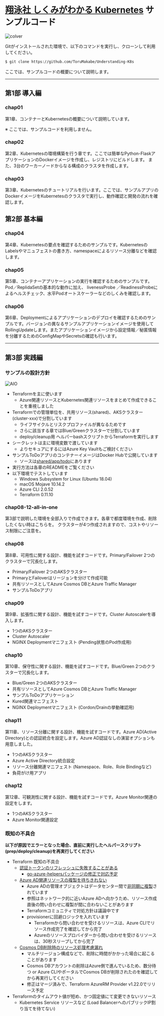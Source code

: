 # [翔泳社 しくみがわかる Kubernetes](https://www.shoeisha.co.jp/book/detail/9784798157849) サンプルコード

![colver](https://www.seshop.com/static/images/product/22378/L.png)

Gitがインストールされた環境で、以下のコマンドを実行し、クローンして利用してください。

```bash
$ git clone https://github.com/ToruMakabe/Understanding-K8s
```

ここでは、サンプルコードの概要について説明します。

---

## 第1部 導入編

### chap01

第1章、コンテナーとKubernetesの概要について説明しています。

※ ここでは、サンプルコードを利用しません。

### chap02

第2章、Kubernetesの環境構築を行う章です。ここでは簡単なPython-FlaskアプリケーションのDockerイメージを作成し、レジストリにビルドします。
また、3台のワーカーノードからなる構成のクラスタを作成します。

### chap03

第3章、Kubernetesのチュートリアルを行います。ここでは、サンプルアプリのDockerイメージをKubernetesのクラスタで実行し、動作確認と開発の流れを確認します。

## 第2部 基本編

### chap04

第4章、Kubernetesの要点を確認するためのサンプルです。KubernetesのLabelsやマニュフェストの書き方、namespaceによるリソース分離などを確認します。

### chap05

第5章、コンテナーアプリケーションの実行を確認するためのサンプルです。Pod／ReplidaSetの基本的な動作に加え、 livenessProbe ／ReadinessProbeによるヘルスチェック、水平Podオートスケーラーなどのしくみを確認します。

### chap06

第6章、Deploymentによるアプリケーションのデプロイを確認するためのサンプルです。バージョンの異なるサンプルアプリケーションイメージを使用してRollingUpdateします。またアプリケーションイメージから設定情報／秘匿情報を分離するためのConfigMapやSecretsの確認も行います。

---  

## 第3部 実践編

### サンプルの設計方針

![AIO](https://github.com/ToruMakabe/Understanding-K8s/blob/master/pics/ch-aio.jpg?raw=true "AIO")

* Terraformを主に使います
  * Azure関連リソースとKubernetes関連リソースをまとめて作成できることを重視しました
* Terraformでの管理単位を、共用リソース(shared)、AKSクラスター(cluster-xxx)で分割しています
  * ライフサイクルとリスクプロファイルが異なるためです
  * さらに該当する章ではBlue/Greenクラスターで分割しています
  * deploy/cleanup用 ヘルパーbashスクリプトからTerraformを実行します
* シークレットは主に環境変数で渡しています
  * よりセキュアにするにはAzure Key Vaultもご検討ください
* サンプルToDoアプリのコンテナーイメージはDocker Hubで公開しています
  * ソースは[shared/app/todo](https://github.com/ToruMakabe/Understanding-K8s/tree/master/shared/app/todo)にあります
* 実行方法は各章のREADMEをご覧ください
* 以下環境でテストしています
  * Windows Subsystem for Linux (Ubuntu 18.04)
  * macOS Mojave 10.14.2
  * Azure CLI 2.0.52
  * Terraform 0.11.10

### chap08-12-all-in-one

第3部で説明した環境を全部入りで作成できます。各章で都度環境を作成、削除したくない時はこちらを。
クラスターが4つ作成されますので、コストやリソース制限にご注意を。

### chap08

第8章、可用性に関する設計、機能を試すコードです。Primary/Failover 2つのクラスターで冗長化します。

* Primary/Failover 2つのAKSクラスター
* PrimaryとFailoverはリージョンを分けて作成可能
* 共有リソースとしてAzure Cosmos DBとAzure Traffic Manager
* サンプルToDoアプリ

### chap09

第9章、拡張性に関する設計、機能を試すコードです。Cluster Autoscalerを導入します。

* 1つのAKSクラスター
* Cluster Autoscaler
* NGINX Deploymentマニフェスト (Pending状態のPod作成用)

### chap10

第10章、保守性に関する設計、機能を試すコードです。Blue/Green 2つのクラスターで冗長化します。

* Blue/Green 2つのAKSクラスター
* 共有リソースとしてAzure Cosmos DBとAzure Traffic Manager
* サンプルToDoアプリケーション
* Kured関連マニフェスト
* NGINX Deploymentマニフェスト (Cordon/Drainの挙動確認用)

### chap11

第11章、リソース分離に関する設計、機能を試すコードです。Azure AD(Active Directory)との認証統合を設定します。Azure AD認証なしの演習オプションも用意しました。

* 1つのAKSクラスター
* Azure Active Directory統合設定
* リソース分離関連マニフェスト (Namespace、Role、Role Bindingなど)
* 負荷がけ用アプリ

### chap12

第12章、可観測性に関する設計、機能を試すコードです。Azure Monitor関連の設定をします。

* 1つのAKSクラスター
* Azure Monitor関連設定

### <a name ="known_issue">既知の不具合</a>

__以下が原因でエラーとなった場合、直前に実行したヘルパースクリプト(prep/deploy/cleanup)を再実行してください__

* Terraform 既知の不具合
  * [認証トークンのリフレッシュに失敗することがある](https://github.com/terraform-providers/terraform-provider-azurerm/issues/2602)
    * [go-azure-helpersパッケージの修正で対応予定](https://github.com/hashicorp/go-azure-helpers/issues/22)
  * [Azure AD関連リソースの複製を待ちきれない](https://github.com/terraform-providers/terraform-provider-azuread/issues/4)
    * Azure ADの管理オブジェクトはデータセンター間で[非同期に複製](https://docs.microsoft.com/ja-jp/azure/active-directory/fundamentals/active-directory-architecture)されています
    * 参照はネットワーク的に近いAzure ADへ向かうため、リソース作成直後の問い合わせに複製が間に合わないことがあります
    * Terraformコミュニティで対処方針は議論中です
    * provisionerに回避ロジックを入れています
      * Terraformから問い合わせを受けるリソースは、Azure CLIでリソース作成完了を確認してから完了
      * Azureのリソースプロバイダーから問い合わせを受けるリソースは、30秒スリープしてから完了
  * [Cosmos DB削除時のリソース処理考慮漏れ](https://github.com/terraform-providers/terraform-provider-azurerm/pull/2702)
    * マルチリージョン構成などで、削除に時間がかかった場合に起こることがあります
    * Cosmos DBアカウントの削除はAzure側で進んでいるため、数分待つ or Azure CLIやポータルでCosmos DBが削除されたのを確認してから再実行してください
    * 修正はマージ済みで、Terraform AzureRM Provider v1.22.0でリリース予定
* Terraformのタイムアウト値が短め、かつ固定値にて変更できないリソース
  * Kubernetes Service リソースなど (Load BalancerへのパブリックIP割り当てを待てない)